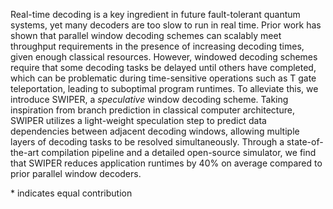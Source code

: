 Real-time decoding is a key ingredient in future fault-tolerant quantum systems, yet many decoders are too slow to run in real time.
Prior work has shown that parallel window decoding schemes can
scalably meet throughput requirements in the presence of increasing decoding times, given enough classical resources. However,
windowed decoding schemes require that some decoding tasks be
delayed until others have completed, which can be problematic during time-sensitive operations such as T gate teleportation, leading
to suboptimal program runtimes. To alleviate this, we introduce
SWIPER, a *speculative* window decoding scheme. Taking inspiration from branch prediction in classical computer architecture,
SWIPER utilizes a light-weight speculation step to predict data dependencies between adjacent decoding windows, allowing multiple
layers of decoding tasks to be resolved simultaneously. Through
a state-of-the-art compilation pipeline and a detailed open-source
simulator, we find that SWIPER reduces application runtimes by
40% on average compared to prior parallel window decoders.

\* indicates equal contribution